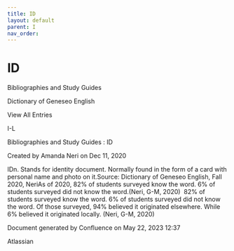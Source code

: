 ```yaml
---
title: ID
layout: default
parent: I
nav_order:
---
```


# ID

Bibliographies and Study Guides

Dictionary of Geneseo English

View All Entries

I-L

Bibliographies and Study Guides : ID

Created by  Amanda Neri on Dec 11, 2020

IDn. Stands for identity document. Normally found in the form of a card with personal name and photo on it.Source: Dictionary of Geneseo English, Fall 2020, NeriAs of 2020, 82% of students surveyed know the word. 6% of students surveyed did not know the word.(Neri, G-M, 2020)  82% of students surveyed know the word. 6% of students surveyed did not know the word. Of those surveyed, 94% believed it originated elsewhere. While 6% believed it originated locally. (Neri, G-M, 2020)

Document generated by Confluence on May 22, 2023 12:37

Atlassian
